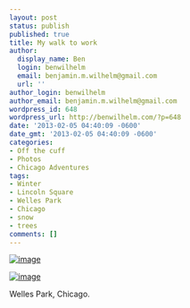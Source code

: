 ```yaml
---
layout: post
status: publish
published: true
title: My walk to work
author:
  display_name: Ben
  login: benwilhelm
  email: benjamin.m.wilhelm@gmail.com
  url: ''
author_login: benwilhelm
author_email: benjamin.m.wilhelm@gmail.com
wordpress_id: 648
wordpress_url: http://benwilhelm.com/?p=648
date: '2013-02-05 04:40:09 -0600'
date_gmt: '2013-02-05 04:40:09 -0600'
categories:
- Off the cuff
- Photos
- Chicago Adventures
tags:
- Winter
- Lincoln Square
- Welles Park
- Chicago
- snow
- trees
comments: []
---
```

<p><a href="http://benwilhelm.com/files/2013/02/wpid-IMG_20130204_221639.jpg"><img class="alignnone" title="IMG_20130204_221639.jpg" alt="image" src="http://benwilhelm.com/files/2013/02/wpid-IMG_20130204_221639.jpg" /></a></p>
<p><a href="http://benwilhelm.com/files/2013/02/wpid-IMG_20130204_222427.jpg"><img class="alignnone" title="IMG_20130204_222427.jpg" alt="image" src="http://benwilhelm.com/files/2013/02/wpid-IMG_20130204_222427.jpg" /></a></p>
<p>Welles Park, Chicago.</p>
